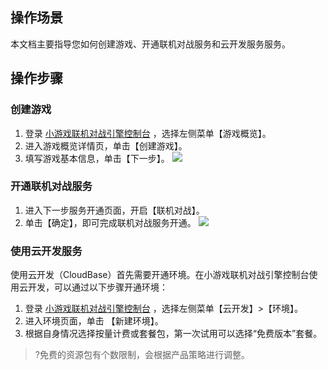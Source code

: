 
## 操作场景
本文档主要指导您如何创建游戏、开通联机对战服务和云开发服务服务。


## 操作步骤
### 创建游戏
1. 登录 [小游戏联机对战引擎控制台](https://console.qcloud.com/mgobe) ，选择左侧菜单【游戏概览】。
2. 进入游戏概览详情页，单击【创建游戏】。
3. 填写游戏基本信息，单击【下一步】。
![](https://main.qcloudimg.com/raw/7b07bad49e0cd7003eb2c425be0d52fe.png)


### 开通联机对战服务
1. 进入下一步服务开通页面，开启【联机对战】。
2. 单击【确定】，即可完成联机对战服务开通。
![](https://main.qcloudimg.com/raw/b1e0c8d212745288d15e824fb42bfad5.png)



### 使用云开发服务
使用云开发（CloudBase）首先需要开通环境。在小游戏联机对战引擎控制台使用云开发，可以通过以下步骤开通环境：


1. 登录 [小游戏联机对战引擎控制台](https://console.qcloud.com/mgobe) ，选择左侧菜单【云开发】>【环境】。
2. 进入环境页面，单击 【新建环境】。      
3. 根据自身情况选择按量计费或套餐包，第一次试用可以选择“免费版本”套餐。

>?免费的资源包有个数限制，会根据产品策略进行调整。
